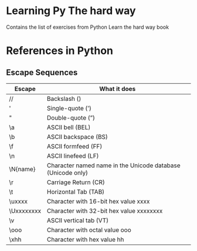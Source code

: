 # Learning Py The hard way
Contains the list of exercises from Python Learn the hard way book

# References in Python

## Escape Sequences
| Escape | What it does |
|---|---|
|//| Backslash (\)|
|\' | Single-quote (’)|
|\"| Double-quote (”)|
|\a| ASCII bell (BEL)|
|\b| ASCII backspace (BS)|
|\f| ASCII formfeed (FF)|
|\n| ASCII linefeed (LF)|
|\N{name}| Character named name in the Unicode database (Unicode only)|
|\r| Carriage Return (CR)|
|\t| Horizontal Tab (TAB)|
|\uxxxx| Character with 16-bit hex value xxxx|
|\Uxxxxxxxx| Character with 32-bit hex value xxxxxxxx|
|\v| ASCII vertical tab (VT)|
|\ooo| Character with octal value ooo|
|\xhh| Character with hex value hh|

